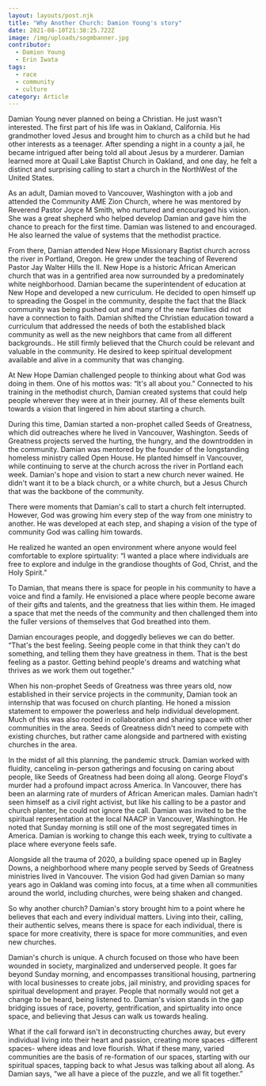 ```yaml
---
layout: layouts/post.njk
title: "Why Another Church: Damion Young's story"
date: 2021-08-10T21:38:25.722Z
image: /img/uploads/sogmbanner.jpg
contributor:
  - Damion Young
  - Erin Iwata
tags:
  - race
  - community
  - culture
category: Article
---
```

Damian Young never planned on being a Christian. He just wasn't interested. The first part of his life was in Oakland, California. His grandmother loved Jesus and brought him to church as a child but he had other interests as a teenager. After spending a night in a county a jail, he became intrigued after being told all about Jesus by a murderer. Damian learned more at Quail Lake Baptist Church in Oakland, and one day, he felt a distinct and surprising calling to start a church in the NorthWest of the United States.



As an adult, Damian moved to Vancouver, Washington with a job and attended the Community AME Zion Church, where he was mentored by Reverend Pastor Joyce M Smith, who nurtured and encouraged his vision. She was a great shepherd who helped develop Damian and gave him the chance to preach for the first time. Damian was listened to and encouraged. He also learned the value of systems that the methodist practice.



From there, Damian attended New Hope Missionary Baptist church across the river in Portland, Oregon. He grew under the teaching of Reverend Pastor Jay Walter Hills the II. New Hope is a historic African American church that was in a gentrified area now surrounded by a predominately white neighborhood. Damian became the superintendent of education at New Hope and developed a new curriculum. He decided to open himself up to spreading the Gospel in the community, despite the fact that the Black community was being pushed out and many of the new families did not have a connection to faith. Damian shifted the Christian education toward a curriculum that addressed the needs of both the established black community as well as the new neighbors that came from all different backgrounds.. He still firmly believed that the Church could be relevant and valuable in the community. He desired to keep spiritual development available and alive in a community that was changing.



At New Hope Damian challenged people to thinking about what God was doing in them. One of his mottos was: “It's all about you.” Connected to his training in the methodist church, Damian created systems that could help people wherever they were at in their journey. All of these elements built towards a vision that lingered in him about starting a church.



During this time, Damian started a non-prophet called Seeds of Greatness, which did outreaches where he lived in Vancouver, Washington. Seeds of Greatness projects served the hurting, the hungry, and the downtrodden in the community. Damian was mentored by the founder of the longstanding homeless ministry called Open House. He planted himself in Vancouver, while continuing to serve at the church across the river in Portland each week. Damian's hope and vision to start a new church never wained. He didn't want it to be a black church, or a white church, but a Jesus Church that was the backbone of the community.



There were moments that Damian's call to start a church felt interrupted. However, God was growing him every step of the way from one ministry to another. He was developed at each step, and shaping a vision of the type of community God was calling him towards.



He realized he wanted an open environment where anyone would feel comfortable to explore spirtuality: “I wanted a place where individuals are free to explore and indulge in the grandiose thoughts of God, Christ, and the Holy Spirit.”

To Damian, that means there is space for people in his community to have a voice and find a family. He envisioned a place where people become aware of their gifts and talents, and the greatness that lies within them. He imaged a space that met the needs of the community and then challenged them into the fuller versions of themselves that God breathed into them.



Damian encourages people, and doggedly believes we can do better. “That's the best feeling. Seeing people come in that think they can't do something, and telling them they have greatness in them. That is the best feeling as a pastor. Getting behind people's dreams and watching what thrives as we work them out together.”



When his non-prophet Seeds of Greatness was three years old, now established in their service projects in the community, Damian took an internship that was focused on church planting. He honed a mission statement to empower the powerless and help individual development. Much of this was also rooted in collaboration and sharing space with other communities in the area. Seeds of Greatness didn't need to compete with existing churches, but rather came alongside and partnered with existing churches in the area.



In the midst of all this planning, the pandemic struck. Damian worked with fluidity, canceling in-person gatherings and focusing on caring about people, like Seeds of Greatness had been doing all along. George Floyd's murder had a profound impact across America. In Vancouver, there has been an alarming rate of murders of African American males. Damian hadn't seen himself as a civil right activist, but like his calling to be a pastor and church planter, he could not ignore the call. Damian was invited to be the spiritual representation at the local NAACP in Vancouver, Washington. He noted that Sunday morning is still one of the most segregated times in America. Damian is working to change this each week, trying to cultivate a place where everyone feels safe.



Alongside all the trauma of 2020, a building space opened up in Bagley Downs, a neighborhood where many people served by Seeds of Greatness ministries lived in Vancouver. The vision God had given Damian so many years ago in Oakland was coming into focus, at a time when all communities around the world, including churches, were being shaken and changed.



So why another church? Damian's story brought him to a point where he believes that each and every individual matters. Living into their, calling, their authentic selves, means there is space for each individual, there is space for more creativity, there is space for more communities, and even new churches.



Damian's church is unique. A church focused on those who have been wounded in society, marginalized and underserved people. It goes far beyond Sunday morning, and encompasses transitional housing, partnering with local businesses to create jobs, jail ministry, and providing spaces for spiritual development and prayer. People that normally would not get a change to be heard, being listened to. Damian's vision stands in the gap bridging issues of race, poverty, gentrification, and spirtuality into once space, and believing that Jesus can walk us towards healing.



What if the call forward isn't in deconstructing churches away, but every individual living into their heart and passion, creating more spaces -different spaces- where ideas and love flourish. What if these many, varied communities are the basis of re-formation of our spaces, starting with our spiritual spaces, tapping back to what Jesus was talking about all along. As Damian says, “we all have a piece of the puzzle, and we all fit together.”